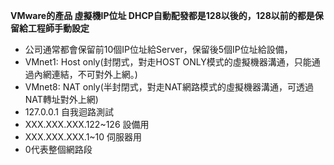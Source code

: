 **VMware的產品 虛擬機IP位址 DHCP自動配發都是128以後的，128以前的都是保留給工程師手動設定**
- 公司通常都會保留前10個IP位址給Server，保留後5個IP位址給設備，
- VMnet1: Host only(封閉式，對走HOST ONLY模式的虛擬機器溝通，只能通過內網連結，不可對外上網。)
- VMnet8: NAT only(半封閉式，對走NAT網路模式的虛擬機器溝通，可透過NAT轉址對外上網)
- 127.0.0.1 自我迴路測試
- XXX.XXX.XXX.122~126 設備用
- XXX.XXX.XXX.1~10 伺服器用
- 0代表整個網路段
